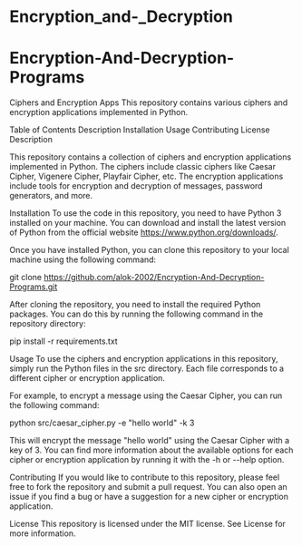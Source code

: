 # Encryption_and-_Decryption
# Encryption-And-Decryption-Programs
Ciphers and Encryption Apps
This repository contains various ciphers and encryption applications implemented in Python.

Table of Contents
Description
Installation
Usage
Contributing
License
Description



This repository contains a collection of ciphers and encryption applications implemented in Python. The ciphers include classic ciphers like Caesar Cipher, Vigenere Cipher, Playfair Cipher, etc. The encryption applications include tools for encryption and decryption of messages, password generators, and more.

Installation
To use the code in this repository, you need to have Python 3 installed on your machine. You can download and install the latest version of Python from the official website https://www.python.org/downloads/.

Once you have installed Python, you can clone this repository to your local machine using the following command:

git clone https://github.com/alok-2002/Encryption-And-Decryption-Programs.git


 After cloning the repository, you need to install the required Python packages. You can do this by running the following command in the repository directory:
 
 pip install -r requirements.txt
 
 Usage
To use the ciphers and encryption applications in this repository, simply run the Python files in the src directory. Each file corresponds to a different cipher or encryption application.

For example, to encrypt a message using the Caesar Cipher, you can run the following command:

python src/caesar_cipher.py -e "hello world" -k 3

This will encrypt the message "hello world" using the Caesar Cipher with a key of 3. You can find more information about the available options for each cipher or encryption application by running it with the -h or --help option.


Contributing
If you would like to contribute to this repository, please feel free to fork the repository and submit a pull request. You can also open an issue if you find a bug or have a suggestion for a new cipher or encryption application.

License
This repository is licensed under the MIT license. See License for more information.
